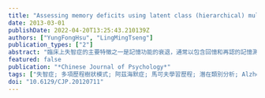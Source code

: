 ```yaml
---
title: "Assessing memory deficits using latent class (hierarchical) multinomial processing tree modeling: An illustration using data from clinical groups in Taiwan"
date: 2013-03-01
publishDate: 2022-04-20T13:25:43.210139Z
authors: ["YungFongHsu", "LingMingTseng"]
publication_types: ["2"]
abstract: "臨床上失智症的主要特徵之一是記憶功能的衰退，通常以包含回憶和再認的記憶測驗檢驗之，然而這種測驗對提供失智成因的資訊相當有限，因為此類測驗表現通常不是單一認知歷程運作結果，而是經由一些認知歷程（如：記憶儲存與提取）共同運作所致。本研究引介一記憶歷程的「多項歷程樹狀模式」於台灣臨床心理學界。該模式假設記憶歷程由「未儲存」、「中介儲存」和「長期儲存」三個狀態組成；狀態間的轉移服膺一馬可夫學習歷程，其相對應的記憶儲存與提取機率皆以參數表示。我們藉分析收集自台大醫院的臨床資料示範此模式運用；臨床資料包括阿茲海默症、早發性失智、老年失智、輕度認知障礙、血管型失智症、和器質性腦徵候群。為處理臨床常有的組內異質性問題，我們並採用一以「潛在類別」為本的分析方法於此模式。我們用HMMTree軟體做模型適配，結果顯示模型適配指標大致良好，不同成因的失智症具有不同的參數組型。顯示「多項歷程樹狀模式」模式比起傳統分析，更能評估儲存與提取在記憶測量表現中所扮演角色，對於臨床衡鑑和失智成因的瞭解更有幫助。研究侷限，包括樣本代表性及軟體限制，也在本文一併討論。The main symptom of dementia is the degradation of memory. In clinical settings the common approach to assess the functioning of memory is to take memory tests based on recall and recognition. However, such tests hardly reveal the underlying causes of memory degradation, because scores of these tests typically are not results of a single cognitive process but are influenced by several cognitive processes such as storage and retrieval. In this paper we introduce a cognitive modeling approach called ”multinomial processing tree models” to the clinical psychology community in Taiwan. This model assumes that the memory process consists of unstored, intermediate, and long-term states. The transition among the three states follows a discrete-state Markovian learning process, with the respective probabilities of storage and retrieval being characterized by some parameters. We illustrate the use of the model to clinical data collected from National Taiwan University Hospital, including Alzheimer's disease, early-onset dementia, senile dementia, mild cognitive impairment, vascular dementia, and organic brain syndrome. To assess the within-group heterogeneity commonly seen in clinical settings, we also incorporate a latent class analysis into the model. Parameter estimates via goodness-of-fit using the computer program HMMTree reveal that different types of dementia undergo somewhat differentiable deficits of storage and/or retrieval processes in the immediate and long-term states. We also discuss two limitations of the current study, namely the representativeness of the sample and the restriction of the HMMTree program."
featured: false
publication: "*Chinese Journal of Psychology*"
tags: ["失智症; 多項歷程樹狀模式; 阿茲海默症; 馬可夫學習歷程; 潛在類別分析; Alzheimer's disease; dementia; latent class analysis; Markovian learning process; multinomial processing tree model"]
doi: "10.6129/CJP.20120711"
---
```


